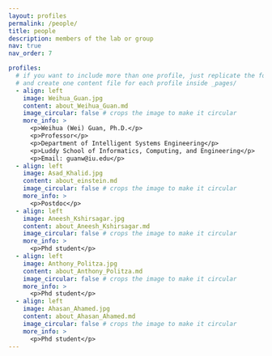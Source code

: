 ```yaml
---
layout: profiles
permalink: /people/
title: people
description: members of the lab or group
nav: true
nav_order: 7

profiles:
  # if you want to include more than one profile, just replicate the following block
  # and create one content file for each profile inside _pages/
  - align: left
    image: Weihua_Guan.jpg
    content: about_Weihua_Guan.md
    image_circular: false # crops the image to make it circular
    more_info: >
      <p>Weihua (Wei) Guan, Ph.D.</p>
      <p>Professor</p>
      <p>Department of Intelligent Systems Engineering</p>
      <p>Luddy School of Informatics, Computing, and Engineering</p>
      <p>Email: guanw@iu.edu</p>
  - align: left
    image: Asad_Khalid.jpg
    content: about_einstein.md
    image_circular: false # crops the image to make it circular
    more_info: >
      <p>Postdoc</p>
  - align: left
    image: Aneesh_Kshirsagar.jpg
    content: about_Aneesh_Kshirsagar.md
    image_circular: false # crops the image to make it circular
    more_info: >
      <p>Phd student</p>
  - align: left
    image: Anthony_Politza.jpg
    content: about_Anthony_Politza.md
    image_circular: false # crops the image to make it circular
    more_info: >
      <p>Phd student</p>
  - align: left
    image: Ahasan_Ahamed.jpg
    content: about_Ahasan_Ahamed.md
    image_circular: false # crops the image to make it circular
    more_info: >
      <p>Phd student</p>
---
```


